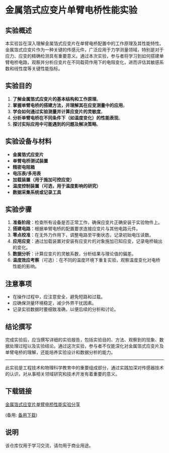 # 金属箔式应变片单臂电桥性能实验

## 实验概述

本实验旨在深入理解金属箔式应变片在单臂电桥配置中的工作原理及其性能特性。金属箔式应变片作为一种关键的传感元件，广泛应用于力学测量领域，特别是对于应力、应变的精确检测具有重要意义。通过本次实验，参与者将学习到如何搭建单臂电桥电路，观察并分析应变片在不同载荷作用下的电阻变化，进而评估其敏感系数和线性度等关键性能指标。

## 实验目的

1. **了解金属箔式应变片的基本结构和工作原理**。
2. **掌握单臂电桥的搭建方法，并理解其在应变测量中的应用**。
3. **学会如何通过实验测量并计算应变片的灵敏度**。
4. **分析单臂电桥在不同条件下（如温度变化）的性能表现**。
5. **探讨实际应用中可能遇到的问题及解决策略**。

## 实验设备与材料

- **金属箔式应变片**
- **单臂电桥测试装置**
- **精密电阻箱**
- **电压表/多用表**
- **加载装置（用于施加可控应变）**
- **温度控制装置（可选，用于温度影响的研究）**
- **数据采集系统或记录工具**

## 实验步骤

1. **准备阶段**：检查所有设备是否正常工作，确保应变片正确安装于实验物件上。
2. **搭建电路**：根据单臂电桥的配置要求连接应变片与其他电路元件。
3. **零点校准**：在无外力作用下，调整电路至平衡状态，记录初始电压读数。
4. **应用应变**：通过加载装置对安装有应变片的对象施加已知应变，记录电桥输出的变化。
5. **数据分析**：计算应变片的灵敏系数，分析结果与理论值的偏差。
6. **温度效应考察**（可选）：在不同的温度环境下重复实验，观察温度变化对电桥性能的影响。

## 注意事项

- 在操作过程中，应注意安全，避免短路和过载。
- 应确保测量环境稳定，减少外界干扰因素。
- 记录实验数据时要细致准确，以便后续的分析和讨论。

## 结论撰写

完成实验后，应当撰写详细的实验报告，包括实验目的、方法、观察到的现象、数据处理过程以及实验结论。通过这次实验，参与者不仅能深化对金属箔式应变片及单臂电桥的理解，还能培养实验设计和数据分析的能力。

---

此实验是工程技术和物理科学教育中的重要组成部分，通过实践加深对传感器技术的认识，对从事相关领域研究和技术开发有着重要的意义。

## 下载链接
[金属箔式应变片单臂电桥性能实验分享](https://pan.quark.cn/s/4526d299ae29) 

(备用: [备用下载](https://pan.baidu.com/s/1YQ4w0TaZjNyQqTtktERVXQ?pwd=1234))

## 说明

该仓库仅用于学习交流，请勿用于商业用途。
